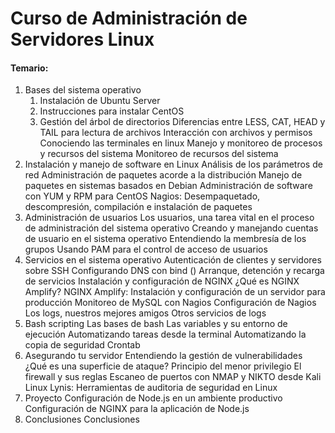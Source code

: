# Curso de Administración de Servidores Linux

#### Temario:
1. Bases del sistema operativo
	1.	Instalación de Ubuntu Server
	1.	Instrucciones para instalar CentOS
	1.	Gestión del árbol de directorios
	Diferencias entre LESS, CAT, HEAD y TAIL para lectura de archivos
	Interacción con archivos y permisos
	Conociendo las terminales en linux
	Manejo y monitoreo de procesos y recursos del sistema
	Monitoreo de recursos del sistema
2. Instalación y manejo de software en Linux
	Análisis de los parámetros de red
	Administración de paquetes acorde a la distribución
	Manejo de paquetes en sistemas basados en Debian
	Administración de software con YUM y RPM para CentOS
	Nagios: Desempaquetado, descompresión, compilación e instalación de paquetes
3. Administración de usuarios
	Los usuarios, una tarea vital en el proceso de administración del sistema operativo
	Creando y manejando cuentas de usuario en el sistema operativo
	Entendiendo la membresía de los grupos
	Usando PAM para el control de acceso de usuarios
4. Servicios en el sistema operativo
	Autenticación de clientes y servidores sobre SSH
	Configurando DNS con bind ()
	Arranque, detención y recarga de servicios
	Instalación y configuración de NGINX
	¿Qué es NGINX Amplify?
	NGINX Amplify: Instalación y configuración de un servidor para producción
	Monitoreo de MySQL con Nagios
	Configuración de Nagios
	Los logs, nuestros mejores amigos
	Otros servicios de logs
5. Bash scripting
	Las bases de bash
	Las variables y su entorno de ejecución
	Automatizando tareas desde la terminal
	Automatizando la copia de seguridad
	Crontab
6. Asegurando tu servidor
	Entendiendo la gestión de vulnerabilidades
	¿Qué es una superficie de ataque? Principio del menor privilegio
	El firewall y sus reglas
	Escaneo de puertos con NMAP y NIKTO desde Kali Linux
	Lynis: Herramientas de auditoria de seguridad en Linux
7. Proyecto
	Configuración de Node.js en un ambiente productivo
	Configuración de NGINX para la aplicación de Node.js
8. Conclusiones
Conclusiones
